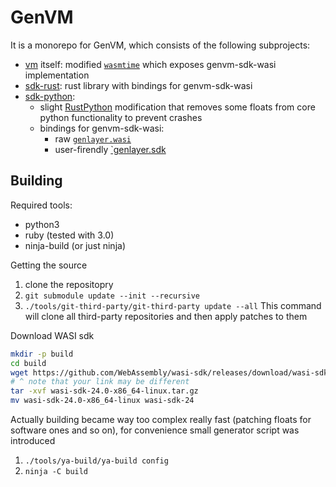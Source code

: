# GenVM
It is a monorepo for GenVM, which consists of the following subprojects:
- [vm](./genvm/) itself: modified [`wasmtime`](https://wasmtime.dev) which exposes genvm-sdk-wasi implementation
- [sdk-rust](./sdk-rust/): rust library with bindings for genvm-sdk-wasi
- [sdk-python](./sdk-python/):
    - slight [RustPython](https://github.com/RustPython/RustPython) modification that removes some floats from core python functionality to prevent crashes
    - bindings for genvm-sdk-wasi:
        - raw [`genlayer.wasi`](./sdk-python/src/lib.rs)
        - user-firendly [`genlayer.sdk](./sdk-python/py/)

## Building

Required tools:
- python3
- ruby (tested with 3.0)
- ninja-build (or just ninja)

Getting the source
1. clone the repositopry
2. `git submodule update --init --recursive`
3. `./tools/git-third-party/git-third-party update --all`
  This command will clone all third-party repositories and then apply patches to them

Download WASI sdk
```bash
mkdir -p build
cd build
wget https://github.com/WebAssembly/wasi-sdk/releases/download/wasi-sdk-24/wasi-sdk-24.0-x86_64-linux.tar.gz
# ^ note that your link may be different
tar -xvf wasi-sdk-24.0-x86_64-linux.tar.gz
mv wasi-sdk-24.0-x86_64-linux wasi-sdk-24
```

Actually building became way too complex really fast (patching floats for software ones and so on), for convenience small generator script was introduced
1. `./tools/ya-build/ya-build config`
2. `ninja -C build`
